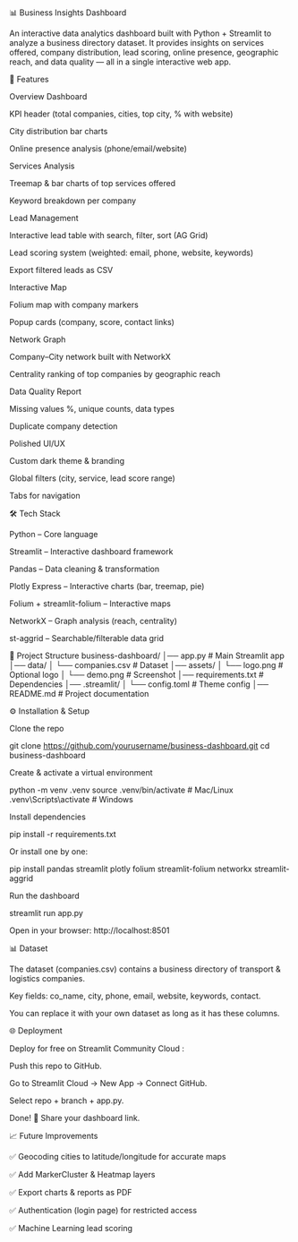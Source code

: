 📊 Business Insights Dashboard

An interactive data analytics dashboard built with Python + Streamlit to analyze a business directory dataset.
It provides insights on services offered, company distribution, lead scoring, online presence, geographic reach, and data quality — all in a single interactive web app.

<!-- optional if you add a screenshot -->

🚀 Features

Overview Dashboard

KPI header (total companies, cities, top city, % with website)

City distribution bar charts

Online presence analysis (phone/email/website)

Services Analysis

Treemap & bar charts of top services offered

Keyword breakdown per company

Lead Management

Interactive lead table with search, filter, sort (AG Grid)

Lead scoring system (weighted: email, phone, website, keywords)

Export filtered leads as CSV

Interactive Map

Folium map with company markers

Popup cards (company, score, contact links)

Network Graph

Company–City network built with NetworkX

Centrality ranking of top companies by geographic reach

Data Quality Report

Missing values %, unique counts, data types

Duplicate company detection

Polished UI/UX

Custom dark theme & branding

Global filters (city, service, lead score range)

Tabs for navigation

🛠️ Tech Stack

Python – Core language

Streamlit – Interactive dashboard framework

Pandas – Data cleaning & transformation

Plotly Express – Interactive charts (bar, treemap, pie)

Folium + streamlit-folium – Interactive maps

NetworkX – Graph analysis (reach, centrality)

st-aggrid – Searchable/filterable data grid

📂 Project Structure
business-dashboard/
│── app.py                 # Main Streamlit app
│── data/
│    └── companies.csv     # Dataset
│── assets/
│    └── logo.png          # Optional logo
│    └── demo.png          # Screenshot
│── requirements.txt       # Dependencies
│── .streamlit/
│    └── config.toml       # Theme config
│── README.md              # Project documentation

⚙️ Installation & Setup

Clone the repo

git clone https://github.com/yourusername/business-dashboard.git
cd business-dashboard


Create & activate a virtual environment

python -m venv .venv
source .venv/bin/activate   # Mac/Linux
.venv\Scripts\activate      # Windows


Install dependencies

pip install -r requirements.txt


Or install one by one:

pip install pandas streamlit plotly folium streamlit-folium networkx streamlit-aggrid


Run the dashboard

streamlit run app.py


Open in your browser: http://localhost:8501

📊 Dataset

The dataset (companies.csv) contains a business directory of transport & logistics companies.

Key fields: co_name, city, phone, email, website, keywords, contact.

You can replace it with your own dataset as long as it has these columns.

🌐 Deployment

Deploy for free on Streamlit Community Cloud
:

Push this repo to GitHub.

Go to Streamlit Cloud → New App → Connect GitHub.

Select repo + branch + app.py.

Done! 🎉 Share your dashboard link.

📈 Future Improvements

✅ Geocoding cities to latitude/longitude for accurate maps

✅ Add MarkerCluster & Heatmap layers

✅ Export charts & reports as PDF

✅ Authentication (login page) for restricted access

✅ Machine Learning lead scoring
